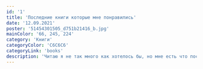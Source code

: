 ```yaml
---
id: '1'
title: 'Последние книги которые мне понравились'
date: '12.09.2021'
poster: '51454301505_d751b21416_b.jpg'
mainColor: '66, 245, 224'
category: 'Книги'
categoryColor: 'C6C6C6'
categoryLink: 'books'
description: 'Читаю я не так много как хотелось бы, но мне есть что посоветовать.'
---
```

